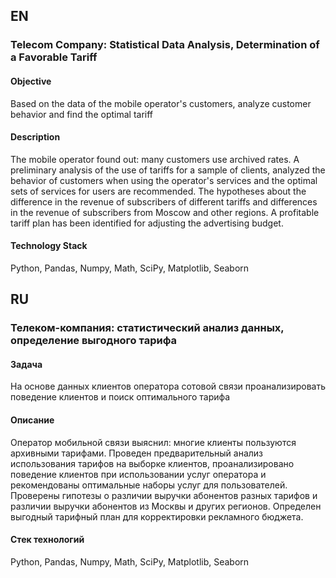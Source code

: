 ## EN 

### Telecom Company: Statistical Data Analysis, Determination of a Favorable Tariff

#### Objective
Based on the data of the mobile operator's customers, analyze customer behavior and find the optimal tariff

#### Description
The mobile operator found out: many customers use archived rates.
A preliminary analysis of the use of tariffs for a sample of clients,
analyzed the behavior of customers when using the operator's services and
the optimal sets of services for users are recommended.
The hypotheses about the difference in the revenue of subscribers of different tariffs and
differences in the revenue of subscribers from Moscow and other regions.
A profitable tariff plan has been identified for adjusting the advertising budget.

#### Technology Stack
Python, Pandas, Numpy, Math, SciPy, Matplotlib, Seaborn

## RU 

### Телеком-компания: статистический анализ данных, определение выгодного тарифа

#### Задача
На основе данных клиентов оператора сотовой связи проанализировать поведение клиентов и поиск оптимального тарифа

#### Описание
Оператор мобильной связи выяснил: многие клиенты пользуются архивными тарифами. 
Проведен предварительный анализ использования тарифов на выборке клиентов,
проанализировано поведение клиентов при использовании услуг оператора и
рекомендованы оптимальные наборы услуг для пользователей. 
Проверены гипотезы о различии выручки абонентов разных тарифов и
различии выручки абонентов из Москвы и других регионов.
Определен выгодный тарифный план для корректировки рекламного бюджета.

#### Стек технологий
Python, Pandas, Numpy, Math, SciPy, Matplotlib, Seaborn
